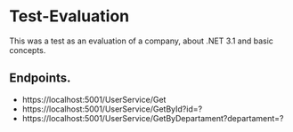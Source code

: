 # Test-Evaluation
This was a test as an evaluation of a company, about .NET 3.1 and basic concepts.
## Endpoints.
- https://localhost:5001/UserService/Get
- https://localhost:5001/UserService/GetById?id=?
- https://localhost:5001/UserService/GetByDepartament?departament=?
